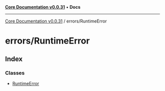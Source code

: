 [**Core Documentation v0.0.31**](../../README.md) • **Docs**

***

[Core Documentation v0.0.31](../../modules.md) / errors/RuntimeError

# errors/RuntimeError

## Index

### Classes

- [RuntimeError](classes/RuntimeError.md)
